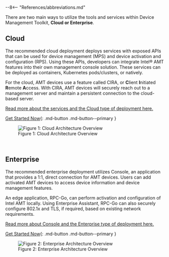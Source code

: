 --8<-- "References/abbreviations.md"

There are two main ways to utilize the tools and services within Device Management Toolkit, **Cloud or Enterprise**.

## Cloud

The recommended cloud deployment deploys services with exposed APIs that can be used for device management (MPS) and device activation and configuration (RPS). Using these APIs, developers can integrate Intel® AMT features into their own management console solution. These services can be deployed as containers, Kubernetes pods/clusters, or natively.

For the cloud, AMT devices use a feature called CIRA, or **C**lient **I**nitiated **R**emote **A**ccess. With CIRA, AMT devices will securely reach out to a management server and maintain a persistent connection to the cloud-based server.

[Read more about the services and the Cloud type of deployment here.](../Reference/architectureOverview.md)

[Get Started Now](./Cloud/prerequisites.md){: .md-button .md-button--primary }

<figure class="figure-image">
  <img src="..\..\assets\images\Device_Management_Toolkit_flow.png" alt="Figure 1: Cloud Architecture Overview">
  <figcaption>Figure 1: Cloud Architecture Overview</figcaption>
</figure>

<br>

## Enterprise

The recommended enterprise deployment utilizes Console, an application that provides a 1:1, direct connection for AMT devices. Users can add activated AMT devices to access device information and device management features.

An edge application, RPC-Go, can perform activation and configuration of Intel AMT locally. Using Enterprise Assistant, RPC-Go can also securely configure 802.1x and TLS, if required, based on existing network requirements.

[Read more about Console and the Enterprise type of deployment here.](../Reference/Console/overview.md)

[Get Started Now](./Enterprise/setup.md){: .md-button .md-button--primary }

<figure class="figure-image">
  <img src="..\..\assets\images\Device_Management_Toolkit_Console.png" alt="Figure 2: Enterprise Architecture Overview">
  <figcaption>Figure 2: Enterprise Architecture Overview</figcaption>
</figure>

<br>